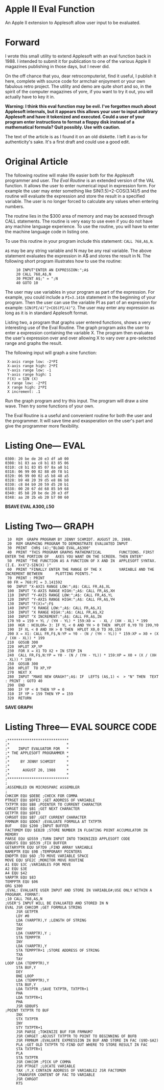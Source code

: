 # Apple II Eval Function
An Apple II extension to Applesoft allow user input to be evaluated.

# Forward
I wrote this small utility to extend Applesoft with an eval function back in 1988.  I intended to submit it for publication to one of the various Apple II magazines publishing in those days, but I never did.

On the off chance that you, dear retrocomputerist, find it useful, I publish it here, complete with source code for armchair enjoyment or your own fabulous retro project.  The utility and demo are quite short and so, in the spirit of the computer magazines of yore, if you want to try it out, you will actually have to key it in. 

__Warning: I think this eval function may be evil.  I've forgotten much about Applesoft internals, but it appears this allows your user to input aribitrary Applesoft and have it tokenized and executed.  Could a user of your program enter instructions to format a floppy disk instead of a mathematical formula? Quit possibly. Use with caution.__

The text of the article is as I found it on an old diskette. I left it as-is for  authenticity's sake.  It's a first draft and could use a good edit.  

# Original Article
The following routine will make life easier both for the Applesoft programmer and user. _The Eval Routine_ is an extended version of the VAL function. It allows the user to enter numerical input in expression form. For example the user may enter something like SIN(1.5)+2-COS(3.14)/5 and the routine will evaluate the expression and store the result in a specified variable. The user is no longer forced to calculate any values when entering numbers.

The routine lies in the $300 area of memory and may be acessed through CALL statements. The routine is very easy to use even if you do not have any machine language experience. To use the routine, you will have to enter the machine language code in listing one.

To use this routine in your program include this statement: `CALL 768,A$,N`.

`A$` may be any string variable and N may be any real variable. The above statement evaluates the expression in A$ and stores the result in N. The following short program illustrates how to use the routine:
```
     10 INPUT"ENTER AN EXPRESSION:";A$
     20 CALL 768,A$,N
     30 PRINT A$;" = ";N
     40 GOTO 10
 ```
The user may use variables in your program as part of the expression. For example, you could include a `PI=3.1416` statement in the beginning of your program. Then the user can use the variable PI as part of an expression for example: `SIN(PI/4)^2+COS(PI/4)^2`. The user may enter any expression as long as it is in standard Applesoft format.

Listing two, a program that graphs user entered functions, shows a very interesting use of the Eval Routine. The graph program asks the user to enter a expression containing the variable X. The program then evaluates the user's expression over and over allowing X to vary over a pre-selected range and graphs the result.

The following input will graph a sine function:

     X-axis range low: -2*PI
     X-axis range high: 2*PI
     Y-axis range low: -1
     Y-axis range high: 1
     F(X) = SIN (X)
     X range low: -2*PI
     X range high: 2*PI
     X increment: .1

Run the graph program and try this input. The program will draw a sine wave. Then try some functions of your own.

The Eval Routine is a useful and convenient routine for both the user and the programmer. It will save time and exasperation on the user's part and give the programmer more flexibility.

# Listing One— EVAL
```
0300: 20 be de 20 e3 df a0 00
0308: b1 83 aa c8 b1 83 85 06
0310: c8 b1 83 85 07 8a a8 b1
0318: 06 99 00 02 88 d0 f8 b1
0320: 06 99 00 02 a5 b8 48 a5
0328: b9 48 20 39 d5 e8 86 b8
0330: c8 84 b9 20 59 d5 20 b1
0338: 00 20 67 dd 68 85 b9 68
0340: 85 b8 20 be de 20 e3 df
0348: aa 20 2b eb 20 b7 00 60
```
__BSAVE EVAL A$300, L$50__
# Listing Two— GRAPH
```
 10  REM  GRAPH PROGRAM BY JENNY SCHMIDT. AUGUST 20, 1988.
 20  REM GRAPHING PROGRAM TO DEMONSTRATE EVALUATED INPUT
 30  PRINT  CHR$ (4);"BLOAD EVAL,A$300"
 40  PRINT "THIS PROGRAM GRAPHS MATHEMATICAL        FUNCTIONS. FIRST ENTER THE PORTION OF   AXES YOU WANT ON THE SCREEN. THEN ENTER"
 50  PRINT "THE FUNCTION AS A FUNCTION OF X AND IN  APPLESOFT SYNTAX. (I.E. X+X^2-SIN(X) )"
 60  PRINT "FINALLY ENTER THE RANGE OF THE X        VARIABLE AND THE INCREMENT BETWEEN      PLOTTING POINTS."
 70  PRINT : PRINT 
 80 FR = 768:PI = 3.141592
 90  INPUT "X-AXIS RANGE LOW:";A$: CALL FR,A$,XL
 100  INPUT "X-AXIS RANGE HIGH:";A$: CALL FR,A$,XH
 110  INPUT "Y-AXIS RANGE LOW:";A$: CALL FR,A$,YL
 120  INPUT "Y-AXIS RANGE HIGH:";A$: CALL FR,A$,YH
 130  INPUT "F(X)=";F$
 140  INPUT "X RANGE LOW:";A$: CALL FR,A$,X1
 150  INPUT "X RANGE HIGH:";A$: CALL FR,A$,X2
 160  INPUT "X INCREMENT:";A$: CALL FR,A$,IN
 170 Y0 = 159 + YL / (YH - YL) * 159:X0 =  - XL / (XH - XL) * 199
 180  HGR : HCOLOR= 3: IF YL < 0 AND YH > 0 THEN  HPLOT 0,Y0 TO 199,Y0
 190  IF XL < 0 AND XH > 0 THEN  HPLOT X0,0 TO X0,159
 200 X = X1: CALL FR,F$,N:YP = Y0 - (N / (YH - YL)) * 159:XP = X0 + (X / (XH - XL)) * 199
 210  GOSUB 300
 220  HPLOT XP,YP
 230  FOR X = X1 TO X2 + IN STEP IN
 240  CALL FR,F$,N:YP = Y0 - (N / (YH - YL)) * 159:XP = X0 + (X / (XH - XL)) * 199
 250  GOSUB 300
 260  HPLOT  TO XP,YP
 270  NEXT X
 280  INPUT "MAKE NEW GRAGH?";A$: IF  LEFT$ (A$,1) <  > "N" THEN  TEXT : PRINT : GOTO 40
 290  END 
 300  IF YP < 0 THEN YP = 0
 310  IF YP > 159 THEN YP = 159
 320  RETURN 
```
__SAVE GRAPH__
# Listing Three— EVAL SOURCE CODE
```
;****************************
;*                          *
;*    INPUT EVALUATOR FOR   *
;* THE APPLESOFT PROGRAMMER *
;*                          *
;*     BY JENNY SCHMIDT     *
;*                          *
;*      AUGUST 20, 1988     *
;*                          *
;****************************
;
;ASSEMBLED ON MICROSPARC ASSEMBLER
;
CHKCOM EQU $DEBE ;CHECK FOR COMMA
PTRGET EQU $DFE3 ;GET ADDRESS OF VARIABLE
TXTPTR EQU $B8 ;POINTER TO CURRENT CHARACTER
CHRGET EQU $B1 ;GET NEXT CHARACTER
GETPTR EQU $DFE3
CHRGOT EQU $B7 ;GET CURRENT CHARACTER
FRMNUM EQU $DD67 ;EVALUATE FORMULA AT TXTPTR
BUF    EQU $200 ;INPUT BUFFER
FACTOMEM EQU $EB2B ;STORE NUMBER IN FLOATING POINT ACCUMULATOR IN MEMORY
PARSE EQU $D559 ;TURN INPUT INTO TOKENIZED APPLESOFT CODE
GDBUFS EQU $D539 ;FIX BUFFER
GETARYPTR EQU $F7D9 ;FIND ARRAY VARIABLE
NAMEPTR EQU $9B ;TEMPORARY POINTERS
ENDPTR EQU $6D ;TO MOVE VARIABLE SPACE
MOVE EQU $FE2C ;MONITOR MOVE ROUTINE
A1 EQU $3C ;VARIABLES FOR MOVE
A2 EQU $3E
A4 EQU $42
VARPTR EQU $83
TEMPPTR EQU $06
ORG $300
;EVAL: EVALUATE USER INPUT AND STORE IN VARIABLE#;USE ONLY WITHIN A PROGRAM. FORMAT:
;10 CALL 768,A$,N
;USER'S INPUT WILL BE EVALUATED AND STORED IN N
EVAL JSR CHKCOM ;GET FORMULA STRING
     JSR GETPTR
     LDY #0
     LDA (VARPTR),Y ;LENGTH OF STRING
     TAX
     INY
     LDA (VARPTR),Y ;
     STA TEMPPTR
     INY
     LDA (VARPTR),Y
     STA TEMPPTR+1 ;STORE ADDRESS OF STRING
     TXA
     TAY
LOOP LDA (TEMPPTR),Y
     STA BUF,Y
     DEY
     BNE LOOP
     LDA (TEMPPTR),Y
     STA BUF,Y
     LDA TXTPTR ;SAVE TXTPTR, TXTPTR+1
     PHA
     LDA TXTPTR+1
     PHA
     JSR GDBUFS
;POINT TXTPTR TO BUF
     INX
     STX TXTPTR
     INY
     STY TXTPTR+1
     JSR PARSE ;TOKENIZE BUF FOR FRMNUM7 
     JSR CHRGET ;ADJUST TXTPTR TO POINT TO BEGINNING OF BUFB
     JSR FRMNUM ;EVALUATE EXPRESSION IN BUF AND STORE IN FAC ($9D-$A2)
     PLA ;GET OLD TXTPTR TO FIND OUT WHERE TO STORE RESULT IN FAC
     STA TXTPTR+1
     PLA
     STA TXTPTR
     JSR CHKCOM ;PICK UP COMMA
     JSR PTRGET ;LOCATE VARIABLE
     TAX ;Y,X CONTAIN ADDRESS OF VARIABLE2 JSR FACTOMEM 
     ;TRANSFER CONTENT OF FAC TO VARIABLE
     JSR CHRGOT
     RTS
```
